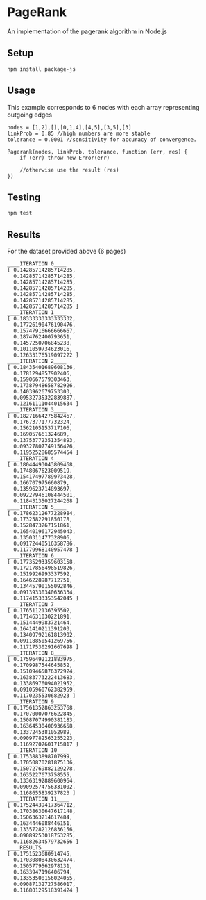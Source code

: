 PageRank
========

An implementation of the pagerank algorithm in Node.js

Setup
---

    npm install package-js

Usage
---
This example corresponds to 6 nodes with each array representing outgoing edges

    nodes = [1,2],[],[0,1,4],[4,5],[3,5],[3]
    linkProb = 0.85 //high numbers are more stable
    tolerance = 0.0001 //sensitivity for accuracy of convergence. 
    
    Pagerank(nodes, linkProb, tolerance, function (err, res) {
        if (err) throw new Error(err)
        
        //otherwise use the result (res)
    })
    
    
Testing
---
    npm test

Results
---

For the dataset provided above (6 pages)

    ____ITERATION 0____
    [ 0.14285714285714285,
      0.14285714285714285,
      0.14285714285714285,
      0.14285714285714285,
      0.14285714285714285,
      0.14285714285714285,
      0.14285714285714285 ]
    ____ITERATION 1____
    [ 0.18333333333333332,
      0.17726190476190476,
      0.15747916666666667,
      0.1874762400793651,
      0.1457250706845238,
      0.1011059734623016,
      0.12633176519097222 ]
    ____ITERATION 2____
    [ 0.18435401689608136,
      0.1781294857902406,
      0.1590667579303463,
      0.17387948658782926,
      0.1403962679753303,
      0.09532735322839887,
      0.12161111044015634 ]
    ____ITERATION 3____
    [ 0.18271664275842467,
      0.1767377177732324,
      0.1562105153717106,
      0.169057661324689,
      0.13753772351354893,
      0.09327807749156426,
      0.11952528685574454 ]
    ____ITERATION 4____
    [ 0.18044493043809468,
      0.1748067623009519,
      0.15417497789973428,
      0.166707975660879,
      0.1359623714893697,
      0.09227946108444501,
      0.11843135027244268 ]
    ____ITERATION 5____
    [ 0.17862312677228984,
      0.1732582291850178,
      0.1528473267151861,
      0.16540196172945043,
      0.1350311477328906,
      0.09172440516358786,
      0.11779968140957478 ]
    ____ITERATION 6____
    [ 0.17735293359603158,
      0.17217856498519826,
      0.1519926993337592,
      0.1646228987712751,
      0.13445790155092846,
      0.09139330340636334,
      0.11741533353542045 ]
    ____ITERATION 7____
    [ 0.1765112136395502,
      0.1714631030221891,
      0.1514449983721464,
      0.1641410211391203,
      0.13409792161813902,
      0.09118850541269756,
      0.11717530291667698 ]
    ____ITERATION 8____
    [ 0.17596492121883975,
      0.1709987544645852,
      0.15109465876372924,
      0.16383773222413683,
      0.13386976094021952,
      0.09105960762382959,
      0.1170235530682923 ]
    ____ITERATION 9____
    [ 0.17561352863253768,
      0.17070007076622845,
      0.15087074990381183,
      0.16364530400936658,
      0.1337245381052989,
      0.09097782563255223,
      0.11692707601715817 ]
    ____ITERATION 10____
    [ 0.1753883898707999,
      0.17050870281875136,
      0.15072769882129278,
      0.1635227673758555,
      0.13363192889600964,
      0.09092574756331002,
      0.1168655839237823 ]
    ____ITERATION 11____
    [ 0.17524439417364712,
      0.17038630647617148,
      0.1506363214617484,
      0.1634446088446151,
      0.13357282126836156,
      0.09089253018753285,
      0.11682634579732656 ]
    ____RESULTS____
    [ 0.1751523680914745,
      0.17030808430632474,
      0.1505779562978131,
      0.1633947196406794,
      0.13353508156024055,
      0.09087132727586017,
      0.11680129518391424 ]
